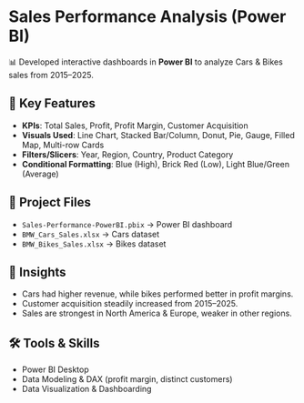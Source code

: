 # Sales Performance Analysis (Power BI)

📊 Developed interactive dashboards in **Power BI** to analyze Cars & Bikes sales from 2015–2025.

## 🚀 Key Features
- **KPIs**: Total Sales, Profit, Profit Margin, Customer Acquisition  
- **Visuals Used**: Line Chart, Stacked Bar/Column, Donut, Pie, Gauge, Filled Map, Multi-row Cards  
- **Filters/Slicers**: Year, Region, Country, Product Category  
- **Conditional Formatting**: Blue (High), Brick Red (Low), Light Blue/Green (Average)  

## 📂 Project Files
- `Sales-Performance-PowerBI.pbix` → Power BI dashboard  
- `BMW_Cars_Sales.xlsx` → Cars dataset  
- `BMW_Bikes_Sales.xlsx` → Bikes dataset   

## 📌 Insights
- Cars had higher revenue, while bikes performed better in profit margins.  
- Customer acquisition steadily increased from 2015–2025.  
- Sales are strongest in North America & Europe, weaker in other regions.  

## 🛠 Tools & Skills
- Power BI Desktop  
- Data Modeling & DAX (profit margin, distinct customers)  
- Data Visualization & Dashboarding  
